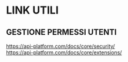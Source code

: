 # LINK UTILI

## GESTIONE PERMESSI UTENTI
https://api-platform.com/docs/core/security/ <br>
https://api-platform.com/docs/core/extensions/
